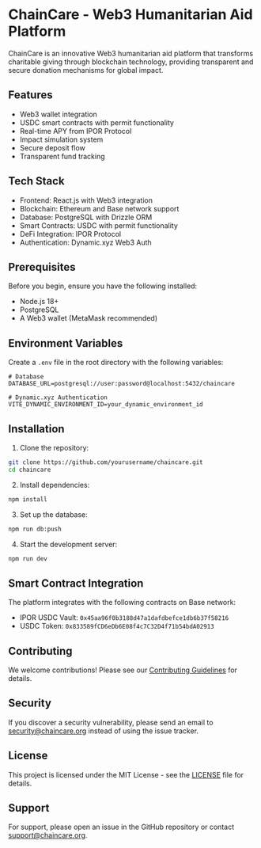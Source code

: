 # ChainCare - Web3 Humanitarian Aid Platform

ChainCare is an innovative Web3 humanitarian aid platform that transforms charitable giving through blockchain technology, providing transparent and secure donation mechanisms for global impact.

## Features

- Web3 wallet integration
- USDC smart contracts with permit functionality
- Real-time APY from IPOR Protocol
- Impact simulation system
- Secure deposit flow
- Transparent fund tracking

## Tech Stack

- Frontend: React.js with Web3 integration
- Blockchain: Ethereum and Base network support
- Database: PostgreSQL with Drizzle ORM
- Smart Contracts: USDC with permit functionality
- DeFi Integration: IPOR Protocol
- Authentication: Dynamic.xyz Web3 Auth

## Prerequisites

Before you begin, ensure you have the following installed:
- Node.js 18+
- PostgreSQL
- A Web3 wallet (MetaMask recommended)

## Environment Variables

Create a `.env` file in the root directory with the following variables:

```env
# Database
DATABASE_URL=postgresql://user:password@localhost:5432/chaincare

# Dynamic.xyz Authentication
VITE_DYNAMIC_ENVIRONMENT_ID=your_dynamic_environment_id
```

## Installation

1. Clone the repository:
```bash
git clone https://github.com/yourusername/chaincare.git
cd chaincare
```

2. Install dependencies:
```bash
npm install
```

3. Set up the database:
```bash
npm run db:push
```

4. Start the development server:
```bash
npm run dev
```

## Smart Contract Integration

The platform integrates with the following contracts on Base network:
- IPOR USDC Vault: `0x45aa96f0b3188d47a1dafdbefce1db6b37f58216`
- USDC Token: `0x833589fCD6eDb6E08f4c7C32D4f71b54bdA02913`

## Contributing

We welcome contributions! Please see our [Contributing Guidelines](CONTRIBUTING.md) for details.

## Security

If you discover a security vulnerability, please send an email to security@chaincare.org instead of using the issue tracker.

## License

This project is licensed under the MIT License - see the [LICENSE](LICENSE) file for details.

## Support

For support, please open an issue in the GitHub repository or contact support@chaincare.org.
